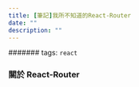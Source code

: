 ```yaml
---
title: [筆記]我所不知道的React-Router
date: ""
description: ""
---
```


####### tags: `react`

### 關於 React-Router
